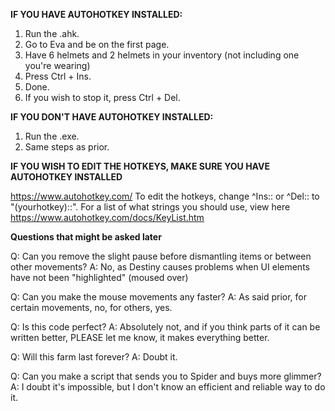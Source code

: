 **IF YOU HAVE AUTOHOTKEY INSTALLED:**
1. Run the .ahk.
2. Go to Eva and be on the first page.
3. Have 6 helmets and 2 helmets in your inventory (not including one you're wearing)
4. Press Ctrl + Ins.
5. Done.
6. If you wish to stop it, press Ctrl + Del.

**IF YOU DON'T HAVE AUTOHOTKEY INSTALLED:**
1. Run the .exe.
2. Same steps as prior.

**IF YOU WISH TO EDIT THE HOTKEYS, MAKE SURE YOU HAVE AUTOHOTKEY INSTALLED**

https://www.autohotkey.com/
To edit the hotkeys, change ^Ins:: or ^Del:: to "(yourhotkey)::". For a list of what strings you should use, view here https://www.autohotkey.com/docs/KeyList.htm

**Questions that might be asked later**

Q: Can you remove the slight pause before dismantling items or between other movements?
A: No, as Destiny causes problems when UI elements have not been "highlighted" (moused over)

Q: Can you make the mouse movements any faster?
A: As said prior, for certain movements, no, for others, yes.

Q: Is this code perfect?
A: Absolutely not, and if you think parts of it can be written better, PLEASE let me know, it makes everything better.

Q: Will this farm last forever?
A: Doubt it.

Q: Can you make a script that sends you to Spider and buys more glimmer?
A: I doubt it's impossible, but I don't know an efficient and reliable way to do it.

